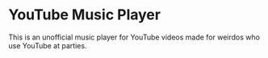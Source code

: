 # YouTube Music Player
This is an unofficial music player for YouTube videos made for weirdos who use YouTube at parties.